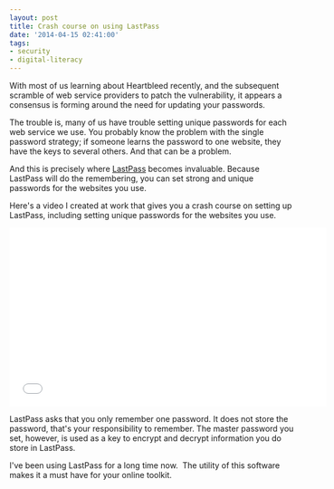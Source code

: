 ```yaml
---
layout: post
title: Crash course on using LastPass
date: '2014-04-15 02:41:00'
tags:
- security
- digital-literacy
---
```


With most of us learning about Heartbleed recently, and the subsequent scramble of web service providers to patch the vulnerability, it appears a consensus is forming around the need for updating your passwords.

The trouble is, many of us have trouble setting unique passwords for each web service we use. You probably know the problem with the single password strategy; if someone learns the password to one website, they have the keys to several others. And that can be a problem.

And this is precisely where [LastPass](https://lastpass.com/) becomes invaluable. Because LastPass will do the remembering, you can set strong and unique passwords for the websites you use.

Here's a video I created at work that gives you a crash course on setting up LastPass, including setting unique passwords for the websites you use.

<iframe width="560" height="315" src="//www.youtube.com/embed/qyTQuao17D8" frameborder="0" allowfullscreen></iframe>

LastPass asks that you only remember one password. It does not store the password, that's your responsibility to remember. The master password you set, however, is used as a key to encrypt and decrypt information you do store in LastPass.

I've been using LastPass for a long time now. &nbsp;The utility of this software makes it a must have for your online toolkit.